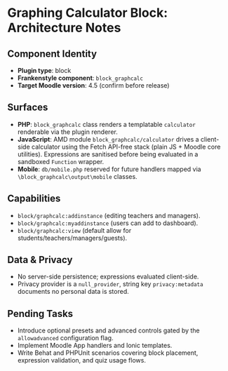 # Graphing Calculator Block: Architecture Notes

## Component Identity
- **Plugin type**: block
- **Frankenstyle component**: `block_graphcalc`
- **Target Moodle version**: 4.5 (confirm before release)

## Surfaces
- **PHP**: `block_graphcalc` class renders a templatable `calculator` renderable via the plugin renderer.
- **JavaScript**: AMD module `block_graphcalc/calculator` drives a client-side calculator using the Fetch API-free stack (plain JS + Moodle core utilities). Expressions are sanitised before being evaluated in a sandboxed `Function` wrapper.
- **Mobile**: `db/mobile.php` reserved for future handlers mapped via `\block_graphcalc\output\mobile` classes.

## Capabilities
- `block/graphcalc:addinstance` (editing teachers and managers).
- `block/graphcalc:myaddinstance` (users can add to dashboard).
- `block/graphcalc:view` (default allow for students/teachers/managers/guests).

## Data & Privacy
- No server-side persistence; expressions evaluated client-side.
- Privacy provider is a `null_provider`, string key `privacy:metadata` documents no personal data is stored.

## Pending Tasks
- Introduce optional presets and advanced controls gated by the `allowadvanced` configuration flag.
- Implement Moodle App handlers and Ionic templates.
- Write Behat and PHPUnit scenarios covering block placement, expression validation, and quiz usage flows.

